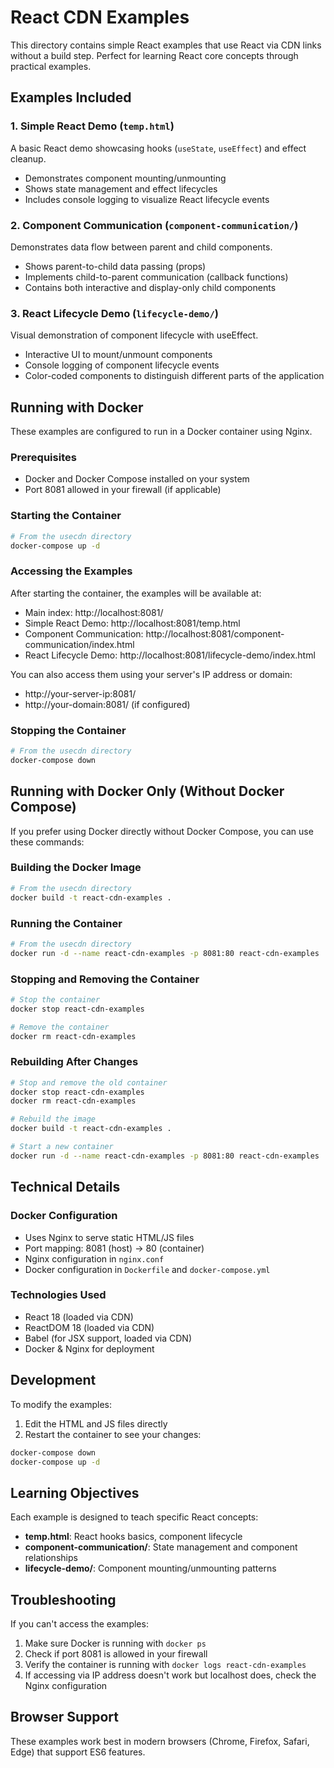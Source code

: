 # React CDN Examples

This directory contains simple React examples that use React via CDN links without a build step. Perfect for learning React core concepts through practical examples.

## Examples Included

### 1. Simple React Demo (`temp.html`)
A basic React demo showcasing hooks (`useState`, `useEffect`) and effect cleanup.
- Demonstrates component mounting/unmounting
- Shows state management and effect lifecycles
- Includes console logging to visualize React lifecycle events

### 2. Component Communication (`component-communication/`)
Demonstrates data flow between parent and child components.
- Shows parent-to-child data passing (props)
- Implements child-to-parent communication (callback functions)
- Contains both interactive and display-only child components

### 3. React Lifecycle Demo (`lifecycle-demo/`)
Visual demonstration of component lifecycle with useEffect.
- Interactive UI to mount/unmount components
- Console logging of component lifecycle events
- Color-coded components to distinguish different parts of the application

## Running with Docker

These examples are configured to run in a Docker container using Nginx.

### Prerequisites

- Docker and Docker Compose installed on your system
- Port 8081 allowed in your firewall (if applicable)

### Starting the Container

```bash
# From the usecdn directory
docker-compose up -d
```

### Accessing the Examples

After starting the container, the examples will be available at:

- Main index: http://localhost:8081/
- Simple React Demo: http://localhost:8081/temp.html
- Component Communication: http://localhost:8081/component-communication/index.html
- React Lifecycle Demo: http://localhost:8081/lifecycle-demo/index.html

You can also access them using your server's IP address or domain:
- http://your-server-ip:8081/
- http://your-domain:8081/ (if configured)

### Stopping the Container

```bash
# From the usecdn directory
docker-compose down
```

## Running with Docker Only (Without Docker Compose)

If you prefer using Docker directly without Docker Compose, you can use these commands:

### Building the Docker Image

```bash
# From the usecdn directory
docker build -t react-cdn-examples .
```

### Running the Container

```bash
# From the usecdn directory
docker run -d --name react-cdn-examples -p 8081:80 react-cdn-examples
```

### Stopping and Removing the Container

```bash
# Stop the container
docker stop react-cdn-examples

# Remove the container
docker rm react-cdn-examples
```

### Rebuilding After Changes

```bash
# Stop and remove the old container
docker stop react-cdn-examples
docker rm react-cdn-examples

# Rebuild the image
docker build -t react-cdn-examples .

# Start a new container
docker run -d --name react-cdn-examples -p 8081:80 react-cdn-examples
```

## Technical Details

### Docker Configuration

- Uses Nginx to serve static HTML/JS files
- Port mapping: 8081 (host) → 80 (container)
- Nginx configuration in `nginx.conf`
- Docker configuration in `Dockerfile` and `docker-compose.yml`

### Technologies Used

- React 18 (loaded via CDN)
- ReactDOM 18 (loaded via CDN)
- Babel (for JSX support, loaded via CDN)
- Docker & Nginx for deployment

## Development

To modify the examples:

1. Edit the HTML and JS files directly
2. Restart the container to see your changes:

```bash
docker-compose down
docker-compose up -d
```

## Learning Objectives

Each example is designed to teach specific React concepts:

- **temp.html**: React hooks basics, component lifecycle
- **component-communication/**: State management and component relationships
- **lifecycle-demo/**: Component mounting/unmounting patterns

## Troubleshooting

If you can't access the examples:

1. Make sure Docker is running with `docker ps`
2. Check if port 8081 is allowed in your firewall
3. Verify the container is running with `docker logs react-cdn-examples`
4. If accessing via IP address doesn't work but localhost does, check the Nginx configuration

## Browser Support

These examples work best in modern browsers (Chrome, Firefox, Safari, Edge) that support ES6 features.